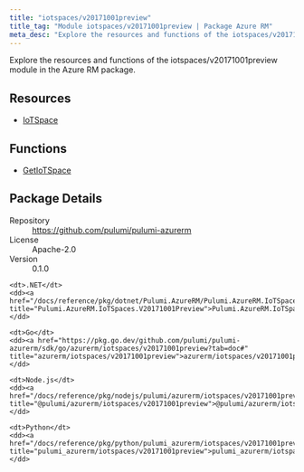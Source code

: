 ```yaml
---
title: "iotspaces/v20171001preview"
title_tag: "Module iotspaces/v20171001preview | Package Azure RM"
meta_desc: "Explore the resources and functions of the iotspaces/v20171001preview module in the Azure RM package."
---
```


<!-- WARNING: this file was generated by Pulumi Docs Generator. -->
<!-- Do not edit by hand unless you're certain you know what you are doing! -->

Explore the resources and functions of the iotspaces/v20171001preview module in the Azure RM package.

<h2 id="resources">Resources</h2>
<ul class="api">
    <li><a href="iotspace" title="IoTSpace"><span class="symbol resource"></span>IoTSpace</a></li>
</ul>

<h2 id="functions">Functions</h2>
<ul class="api">
    <li><a href="getiotspace" title="GetIoTSpace"><span class="symbol function"></span>GetIoTSpace</a></li>
</ul>

<h2 id="package-details">Package Details</h2>
<dl class="package-details">
	<dt>Repository</dt>
	<dd><a href="https://github.com/pulumi/pulumi-azurerm">https://github.com/pulumi/pulumi-azurerm</a></dd>
	<dt>License</dt>
	<dd>Apache-2.0</dd>
	<dt>Version</dt>
	<dd>0.1.0</dd>
</dl>



<dl class="tabular">

    <dt>.NET</dt>
    <dd><a href="/docs/reference/pkg/dotnet/Pulumi.AzureRM/Pulumi.AzureRM.IoTSpaces.V20171001Preview.html" title="Pulumi.AzureRM.IoTSpaces.V20171001Preview">Pulumi.AzureRM.IoTSpaces.V20171001Preview</a></dd>

    <dt>Go</dt>
    <dd><a href="https://pkg.go.dev/github.com/pulumi/pulumi-azurerm/sdk/go/azurerm/iotspaces/v20171001preview?tab=doc#" title="azurerm/iotspaces/v20171001preview">azurerm/iotspaces/v20171001preview</a></dd>

    <dt>Node.js</dt>
    <dd><a href="/docs/reference/pkg/nodejs/pulumi/azurerm/iotspaces/v20171001preview/#" title="@pulumi/azurerm/iotspaces/v20171001preview">@pulumi/azurerm/iotspaces/v20171001preview</a></dd>

    <dt>Python</dt>
    <dd><a href="/docs/reference/pkg/python/pulumi_azurerm/iotspaces/v20171001preview" title="pulumi_azurerm/iotspaces/v20171001preview">pulumi_azurerm/iotspaces/v20171001preview</a></dd>

</dl>


